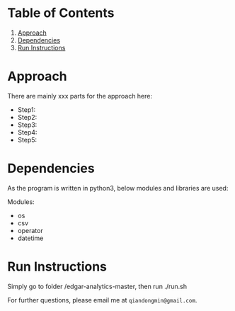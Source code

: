 # Table of Contents
1. [Approach](README.md#Approach)
2. [Dependencies](README.md#Dependencies)
3. [Run Instructions](README.md#Run-Instructions)


#  Approach

There are mainly xxx parts for the approach here:
* Step1: 
* Step2: 
* Step3:
* Step4: 
* Step5: 

# Dependencies

As the program is written in python3, below modules and libraries are used:

Modules:
* os
* csv
* operator
* datetime

# Run Instructions

Simply go to folder /edgar-analytics-master, then run ./run.sh


For further questions,  please email me at `qiandongmin@gmail.com`.

